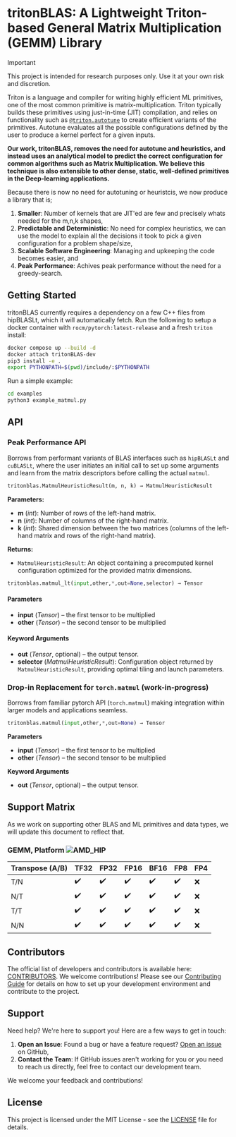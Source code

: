 # tritonBLAS: A Lightweight Triton-based General Matrix Multiplication (GEMM) Library

> [!IMPORTANT]  
> This project is intended for research purposes only. Use it at your own risk and discretion.

Triton is a language and compiler for writing highly efficient ML primitives, one of the most common primitive is matrix-multiplication. Triton typically builds these primitives using just-in-time (JIT) compilation, and relies on functionality such as [`@triton.autotune`](https://triton-lang.org/main/python-api/generated/triton.autotune.html) to create efficient variants of the primitives. Autotune evaluates all the possible configurations defined by the user to produce a kernel perfect for a given inputs.

**Our work, tritonBLAS, removes the need for autotune and heuristics, and instead uses an analytical model to predict the correct configuration for common algorithms such as Matrix Multiplication. We believe this technique is also extensible to other dense, static, well-defined primitives in the Deep-learning applications.**

Because there is now no need for autotuning or heuristcis, we now produce a library that is;

1. **Smaller**: Number of kernels that are JIT'ed are few and precisely whats needed for the m,n,k shapes,
2. **Predictable and Deterministic**: No need for complex heuristics, we can use the model to explain all the decisions it took to pick a given configuration for a problem shape/size,
3. **Scalable Software Engineering**: Managing and upkeeping the code becomes easier, and
4. **Peak Performance**: Achives peak performance without the need for a greedy-search.

## Getting Started

tritonBLAS currently requires a dependency on a few C++ files from hipBLASLt, which it will automatically fetch. Run the following to setup a docker container with `rocm/pytorch:latest-release` and a fresh `triton` install:

```bash
docker compose up --build -d
docker attach tritonBLAS-dev
pip3 install -e .
export PYTHONPATH=$(pwd)/include/:$PYTHONPATH
```

Run a simple example:

```bash
cd examples
python3 example_matmul.py
```

## API

### Peak Performance API

Borrows from performant variants of BLAS interfaces such as `hipBLASLt` and `cuBLASLt`, where the user initiates an initial call to set up some arguments and learn from the matrix descriptors before calling the actual `matmul`.

```python
tritonblas.MatmulHeuristicResult(m, n, k) → MatmulHeuristicResult
```

**Parameters:**

- **m** (*int*): Number of rows of the left-hand matrix.
- **n** (*int*): Number of columns of the right-hand matrix.
- **k** (*int*): Shared dimension between the two matrices (columns of the left-hand matrix and rows of the right-hand matrix).

**Returns:**

- `MatmulHeuristicResult`: An object containing a precomputed kernel configuration optimized for the provided matrix dimensions.

```python
tritonblas.matmul_lt(input,other,*,out=None,selector) → Tensor
```

#### Parameters

- **input** (*Tensor*) – the first tensor to be multiplied
- **other** (*Tensor*) – the second tensor to be multiplied

#### Keyword Arguments

- **out** (*Tensor*, optional) – the output tensor.
- **selector** (*MatmulHeuristicResult*): Configuration object returned by `MatmulHeuristicResult`, providing optimal tiling and launch parameters.

### Drop-in Replacement for `torch.matmul` (work-in-progress)

Borrows from familiar pytorch API (`torch.matmul`) making integration within larger models and applications seamless.

```python
tritonblas.matmul(input,other,*,out=None) → Tensor
```

**Parameters**

- **input** (*Tensor*) – the first tensor to be multiplied
- **other** (*Tensor*) – the second tensor to be multiplied

**Keyword Arguments**

- **out** (*Tensor*, optional) – the output tensor.

## Support Matrix

As we work on supporting other BLAS and ML primitives and data types, we will update this document to reflect that.

### GEMM, Platform ![AMD_HIP](https://img.shields.io/badge/MI300X-%23000000.svg?style=for-the-badge&logo=amd&logoColor=white&logoSize=auto)

| Transpose (A/B) | TF32 | FP32               | FP16               | BF16               | FP8                | FP4 |
|------------|------|--------------------|--------------------|--------------------|--------------------|-----|
| T/N        | :heavy_check_mark: | :heavy_check_mark: | :heavy_check_mark: | :heavy_check_mark: | :heavy_check_mark: | :x: |
| N/T        | :heavy_check_mark: | :heavy_check_mark: | :heavy_check_mark: | :heavy_check_mark: | :heavy_check_mark: | :x: |
| T/T        | :heavy_check_mark: | :heavy_check_mark: | :heavy_check_mark: | :heavy_check_mark: | :heavy_check_mark: | :x: |
| N/N        | :heavy_check_mark: | :heavy_check_mark: | :heavy_check_mark: | :heavy_check_mark: | :heavy_check_mark: | :x: |

## Contributors

The official list of developers and contributors is available here: [CONTRIBUTORS](CONTRIBUTORS.md). We welcome contributions! Please see our [Contributing Guide](docs/CONTRIBUTING.md) for details on how to set up your development environment and contribute to the project.

## Support

Need help? We're here to support you! Here are a few ways to get in touch:

1. **Open an Issue**: Found a bug or have a feature request? [Open an issue](https://github.com/ROCm/tritonBLAS/issues/new/choose) on GitHub,
2. **Contact the Team**: If GitHub issues aren't working for you or you need to reach us directly, feel free to contact our development team.

We welcome your feedback and contributions!

## License

This project is licensed under the MIT License - see the [LICENSE](LICENSE.md) file for details.
